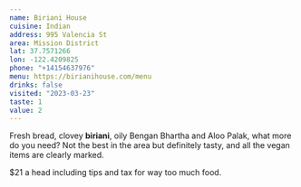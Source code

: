 ```yaml
---
name: Biriani House
cuisine: Indian
address: 995 Valencia St
area: Mission District
lat: 37.7571266
lon: -122.4209825
phone: "+14154637976"
menu: https://birianihouse.com/menu
drinks: false
visited: "2023-03-23" 
taste: 1
value: 2
---
```


Fresh bread, clovey **biriani**, oily Bengan Bhartha and Aloo Palak, what more do you need? Not the best in the area but definitely tasty, and all the vegan items are clearly marked.

$21 a head including tips and tax for way too much food.
